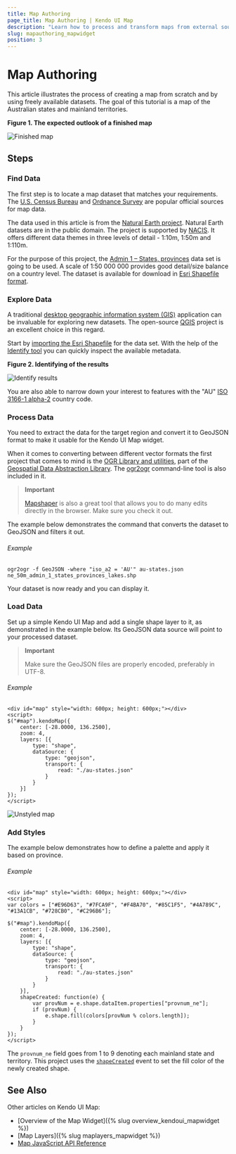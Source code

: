 ```yaml
---
title: Map Authoring
page_title: Map Authoring | Kendo UI Map
description: "Learn how to process and transform maps from external sources so they can be used with the Kendo UI Map widget."
slug: mapauthoring_mapwidget
position: 3
---
```


# Map Authoring

This article illustrates the process of creating a map from scratch and by using freely available datasets. The goal of this tutorial is a map of the Australian states and mainland territories.

**Figure 1. The expected outlook of a finished map**

![Finished map](/controls/diagrams-and-maps/map/images/map-au.png)

## Steps

### Find Data

The first step is to locate a map dataset that matches your requirements. The [U.S. Census Bureau](http://www.census.gov) and [Ordnance Survey](http://www.ordnancesurvey.co.uk/) are popular official sources for map data.

The data used in this article is from the [Natural Earth project](http://www.naturalearthdata.com/). Natural Earth datasets are in the public domain. The project is supported by [NACIS](http://nacis.org/). It offers different data themes in three levels of detail - 1:10m, 1:50m and 1:110m.

For the purpose of this project, the [Admin 1 – States, provinces](http://www.naturalearthdata.com/downloads/50m-cultural-vectors) data set is going to be used. A scale of 1:50 000 000 provides good detail/size balance on a country level. The dataset is available for download in [Esri Shapefile format](http://www.naturalearthdata.com/http//www.naturalearthdata.com/download/50m/cultural/ne_50m_admin_1_states_provinces_lakes.zip).

### Explore Data

A traditional [desktop geographic information system (GIS)](https://en.wikipedia.org/wiki/Geographic_information_system) application can be invaluable for exploring new datasets. The open-source [QGIS](http://www.qgis.org/en/site/) project is an excellent choice in this regard.

Start by [importing the Esri Shapefile](http://www.qgis.org/en/docs/user_manual/working_with_vector/supported_data.html#esri-shapefiles) for the data set. With the help of the [Identify tool](http://www.qgis.org/en/docs/user_manual/introduction/general_tools.html#identify) you can quickly inspect the available metadata.

**Figure 2. Identifying of the results**

![Identify results](/controls/diagrams-and-maps/map/images/map-qgis-identify.png)

You are also able to narrow down your interest to features with the "AU" [ISO 3166-1 alpha-2](http://en.wikipedia.org/wiki/ISO_3166-1_alpha-2) country code.

### Process Data

You need to extract the data for the target region and convert it to GeoJSON format to make it usable for the Kendo UI Map widget.

When it comes to converting between different vector formats the first project that comes to mind is the [OGR Library and utilities](http://www.gdal.org/ogr/index.html), part of the [Geospatial Data Abstraction Library](http://www.gdal.org/). The [ogr2ogr](http://www.gdal.org/ogr2ogr.html) command-line tool is also included in it.

> **Important**
>
> [Mapshaper](http://www.mapshaper.org/) is also a great tool that allows you to do many edits directly in the browser. Make sure you check it out.

The example below demonstrates the command that converts the dataset to GeoJSON and filters it out.

###### Example

    ogr2ogr -f GeoJSON -where "iso_a2 = 'AU'" au-states.json ne_50m_admin_1_states_provinces_lakes.shp

Your dataset is now ready and you can display it.

### Load Data

Set up a simple Kendo UI Map and add a single shape layer to it, as demonstrated in the example below. Its GeoJSON data source will point to your processed dataset.

> **Important**
>
> Make sure the GeoJSON files are properly encoded, preferably in UTF-8.

###### Example

    <div id="map" style="width: 600px; height: 600px;"></div>
    <script>
    $("#map").kendoMap({
        center: [-28.0000, 136.2500],
        zoom: 4,
        layers: [{
            type: "shape",
            dataSource: {
                type: "geojson",
                transport: {
                    read: "./au-states.json"
                }
            }
        }]
    });
    </script>

![Unstyled map](/controls/diagrams-and-maps/map/images/map-au-base.png)

### Add Styles

The example below demonstrates how to define a palette and apply it based on province.

###### Example

    <div id="map" style="width: 600px; height: 600px;"></div>
    <script>
    var colors = ["#E96D63", "#7FCA9F", "#F4BA70", "#85C1F5", "#4A789C", "#13A1CB", "#728CB0", "#C296B6"];

    $("#map").kendoMap({
        center: [-28.0000, 136.2500],
        zoom: 4,
        layers: [{
            type: "shape",
            dataSource: {
                type: "geojson",
                transport: {
                    read: "./au-states.json"
                }
            }
        }],
        shapeCreated: function(e) {
            var provNum = e.shape.dataItem.properties["provnum_ne"];
            if (provNum) {
                e.shape.fill(colors[provNum % colors.length]);
            }
        }
    });
    </script>

The `provnum_ne` field goes from 1 to 9 denoting each mainland state and territory. This project uses the [`shapeCreated`](/api/dataviz/map#events-shapeCreated) event to set the fill color of the newly created shape.

## See Also

Other articles on Kendo UI Map:

* [Overview of the Map Widget]({% slug overview_kendoui_mapwidget %})
* [Map Layers]({% slug maplayers_mapwidget %})
* [Map JavaScript API Reference](/api/javascript/dataviz/ui/map)
